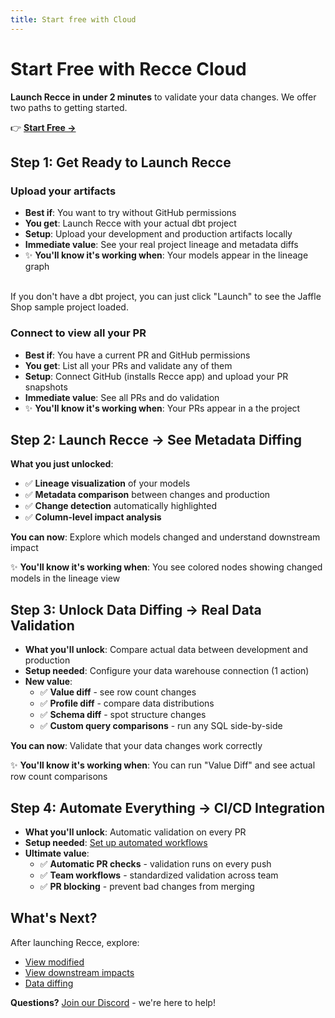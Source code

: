 ```yaml
---
title: Start free with Cloud
---
```


# Start Free with Recce Cloud

**Launch Recce in under 2 minutes** to validate your data changes. We offer two paths to getting started.

👉 **[Start Free →](https://cloud.reccehq.com)**

## Step 1: Get Ready to Launch Recce

### Upload your artifacts

- **Best if**: You want to try without GitHub permissions
- **You get**: Launch Recce with your actual dbt project
- **Setup**: Upload your development and production artifacts locally
- **Immediate value**: See your real project lineage and metadata diffs
- ✨ **You'll know it's working when**: Your models appear in the lineage graph

<br>
If you don't have a dbt project, you can just click "Launch" to see the Jaffle Shop sample project loaded.

### Connect to view all your PR

- **Best if**: You have a current PR and GitHub permissions
- **You get**: List all your PRs and validate any of them
- **Setup**: Connect GitHub (installs Recce app) and upload your PR snapshots
- **Immediate value**: See all PRs and do validation
- ✨ **You'll know it's working when**: Your PRs appear in a the project

## Step 2: Launch Recce → See Metadata Diffing

**What you just unlocked**:

- ✅ **Lineage visualization** of your models
- ✅ **Metadata comparison** between changes and production
- ✅ **Change detection** automatically highlighted
- ✅ **Column-level impact analysis**

**You can now**: Explore which models changed and understand downstream impact

✨ **You'll know it's working when**: You see colored nodes showing changed models in the lineage view

## Step 3: Unlock Data Diffing → Real Data Validation

- **What you'll unlock**: Compare actual data between development and production
- **Setup needed**: Configure your data warehouse connection (1 action)
- **New value**:
    - ✅ **Value diff** - see row count changes
    - ✅ **Profile diff** - compare data distributions
    - ✅ **Schema diff** - spot structure changes
    - ✅ **Custom query comparisons** - run any SQL side-by-side

**You can now**: Validate that your data changes work correctly

✨ **You'll know it's working when**: You can run "Value Diff" and see actual row count comparisons

## Step 4: Automate Everything → CI/CD Integration

- **What you'll unlock**: Automatic validation on every PR
- **Setup needed**: [Set up automated workflows](../7-cicd/scenario-ci.md)
- **Ultimate value**:
    - ✅ **Automatic PR checks** - validation runs on every push
    - ✅ **Team workflows** - standardized validation across team
    - ✅ **PR blocking** - prevent bad changes from merging

## What's Next?

After launching Recce, explore:

- [View modified](../3-visualized-change/lineage.md)
- [View downstream impacts](../4-downstream-impacts/impact-radius.md)
- [Data diffing](../5-data-diffing/query.md)

**Questions?** [Join our Discord](../1-whats-recce/community-support.md) - we're here to help!
